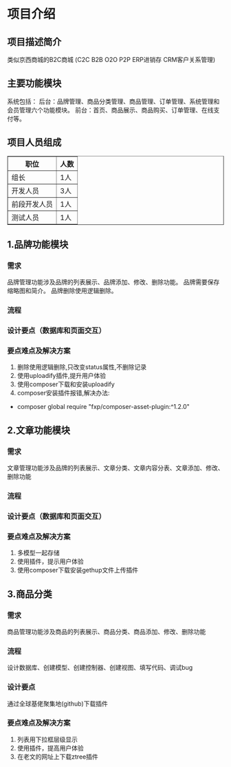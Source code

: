 # 项目介绍
## 项目描述简介
类似京西商城的B2C商城 (C2C B2B O2O P2P ERP进销存 CRM客户关系管理)
## 主要功能模块
系统包括：
后台：品牌管理、商品分类管理、商品管理、订单管理、系统管理和会员管理六个功能模块。
前台：首页、商品展示、商品购买、订单管理、在线支付等。

## 项目人员组成
<table border="1">
<tr>
  <th>职位</th>
  <th>人数</th>
</tr>
<tr>
  <td>组长</td><td>1人</td>   
</tr>
<tr>
  <td>开发人员</td><td>3人</td>   
</tr>
<tr>
  <td>前段开发人员</td><td>1人</td>   
</tr>
<tr>
  <td>测试人员</td><td>1人</td>   
</tr>
</table>

## 1.品牌功能模块
### 需求
品牌管理功能涉及品牌的列表展示、品牌添加、修改、删除功能。
品牌需要保存缩略图和简介。
品牌删除使用逻辑删除。
### 流程

### 设计要点（数据库和页面交互）

### 要点难点及解决方案
1.	删除使用逻辑删除,只改变status属性,不删除记录
2.	使用uploadify插件,提升用户体验
3.	使用composer下载和安装uploadify
4.	composer安装插件报错,解决办法:
- composer global require "fxp/composer-asset-plugin:^1.2.0"

## 2.文章功能模块
### 需求
文章管理功能涉及品牌的列表展示、文章分类、文章内容分表、文章添加、修改、删除功能

### 流程

### 设计要点（数据库和页面交互）

### 要点难点及解决方案
1. 多模型一起存储
2. 使用插件，提示用户体验
3. 使用composer下载安装gethup文件上传插件

## 3.商品分类
### 需求
商品管理功能涉及商品的列表展示、商品分类、商品添加、修改、删除功能
### 流程
设计数据库、创建模型、创建控制器、创建视图、填写代码、调试bug
### 设计要点
通过全球基佬聚集地(github)下载插件
### 要点难点及解决方案
1. 列表用下拉框层级显示
2. 使用插件，提高用户体验
3. 在老文的网址上下载ztree插件